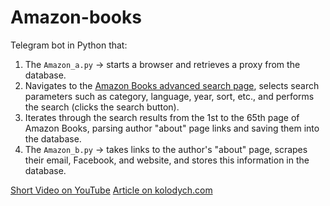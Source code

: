 # Amazon-books
Telegram bot in Python that:

1. The `Amazon_a.py` -> starts a browser and retrieves a proxy from the database.
2. Navigates to the [Amazon Books advanced search page](https://www.amazon.com/advanced-search/books), selects search parameters such as category, language, year, sort, etc., and performs the search (clicks the search button).
3. Iterates through the search results from the 1st to the 65th page of Amazon Books, parsing author "about" page links and saving them into the database.
4. The `Amazon_b.py` -> takes links to the author's "about" page, scrapes their email, Facebook, and website, and stores this information in the database.

[Short Video on YouTube](https://youtube.com/shorts/__l4pE849Tc?si=H3bDM2uwxuvl25Jv)
[Article on kolodych.com](https://kolodych.com/articles/first-telegram-bot.html#Amazon-bot)
